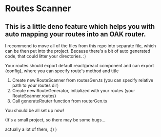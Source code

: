 # Routes Scanner

This is a little deno feature which helps you with auto mapping your routes into an OAK router.
--
I recommend to move all of the files from this repo into separate file, which can be then put into the project. Because there's a bit of auto generated code, that could litter your directories. :)

Your routes should export default react/preact component and can export {config}, where you can specify route's method and title

1. Create new RouteScanner from routesGen.ts (you can specify relative path to your routes dir)
1. Create new RouteGenerator, initialized with your routes (your RouteScanner.routes)
1. Call generateRouter function from routerGen.ts

You should be all set up now!

(It's a small project, so there may be some bugs...

actually a lot of them, :)) )
